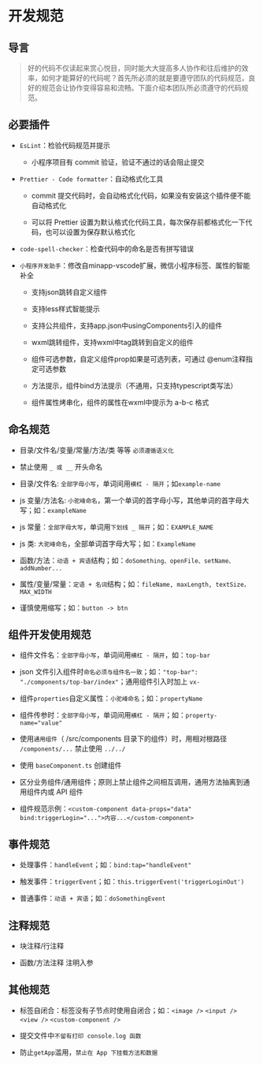 # 开发规范

## 导言

> 好的代码不仅读起来赏心悦目，同时能大大提高多人协作和往后维护的效率，如何才能算好的代码呢？首先所必须的就是要遵守团队的代码规范，良好的规范会让协作变得容易和流畅。下面介绍本团队所必须遵守的代码规范。

## 必要插件

- `EsLint`：检验代码规范并提示

  - 小程序项目有 commit 验证，验证不通过的话会阻止提交

- `Prettier - Code formatter`：自动格式化工具

  - commit 提交代码时，会自动格式化代码，如果没有安装这个插件便不能自动格式化

  - 可以将 Prettier 设置为默认格式化代码工具，每次保存前都格式化一下代码，也可以设置为保存默认格式化

- `code-spell-checker`：检查代码中的命名是否有拼写错误

- `小程序开发助手`：修改自minapp-vscode扩展，微信小程序标签、属性的智能补全

  - 支持json跳转自定义组件

  - 支持less样式智能提示

  - 支持公共组件，支持app.json中usingComponents引入的组件

  - wxml跳转组件，支持wxml中tag跳转到自定义的组件

  - 组件可选参数，自定义组件prop如果是可选列表，可通过 @enum注释指定可选参数

  - 方法提示，组件bind方法提示（不通用，只支持typescript类写法）
  
  - 组件属性烤串化，组件的属性在wxml中提示为 a-b-c 格式

## 命名规范

- 目录/文件名/变量/常量/方法/类 等等 `必须遵循语义化`

- 禁止使用 `_ 或 __` 开头命名

- 目录/文件名: `全部字母小写`，单词间用`横杠 - 隔开`；如`example-name`

- js 变量/方法名: `小驼峰命名`，第一个单词的首字母小写，其他单词的首字母大写；如：`exampleName`

- js 常量：`全部字母大写`，单词用`下划线 _ 隔开`；如：`EXAMPLE_NAME`

- js 类: `大驼峰命名`，全部单词首字母大写；如：`ExampleName`

- 函数/方法：`动语 + 宾语`结构；如：`doSomething、openFile、setName、addNumber...`

- 属性/变量/常量：`定语 + 名词`结构；如：`fileName, maxLength, textSize，MAX_WIDTH`

- 谨慎使用缩写；如：`button -> btn`

## 组件开发使用规范

- 组件文件名：`全部字母小写`，单词间用`横杠 - 隔开`，如：`top-bar`

- json 文件引入组件时`命名必须与组件名一致`；如：`"top-bar": "./components/top-bar/index"`；通用组件引入时加上 `vx-`

- 组件`properties`自定义属性：`小驼峰命名`；如：`propertyName`

- 组件传参时：`全部字母小写`，单词间用`横杠 - 隔开`；如：`property-name="value"`

- 使用`通用组件`（ /src/components 目录下的组件）时，用相对根路径 `/components/...` 禁止使用 `../../`

- 使用 `baseComponent.ts` 创建组件

- 区分业务组件/通用组件；原则上禁止组件之间相互调用，通用方法抽离到通用组件内或 API 组件

- 组件规范示例：`<custom-component data-props="data" bind:triggerLogin="...">内容...</custom-component>`

## 事件规范

- 处理事件：`handleEvent`；如：`bind:tap="handleEvent"`

- 触发事件：`triggerEvent`；如：`this.triggerEvent('triggerLoginOut')`

- 普通事件：`动语 + 宾语`；如：`doSomethingEvent`

## 注释规范

- 块注释/行注释

- 函数/方法注释 注明入参

## 其他规范

- 标签自闭合：标签没有子节点时使用自闭合；如：`<image />` `<input />` `<view />` `<custom-component />`

- 提交文件中`不留有打印 console.log 函数`

- 防止`getApp`滥用，`禁止在 App 下挂载方法和数据`